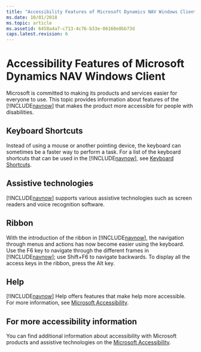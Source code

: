 ```yaml
---
title: "Accessibility Features of Microsoft Dynamics NAV Windows Client"
ms.date: 10/01/2018
ms.topic: article
ms.assetid: 6458a4a7-c713-4c76-b33e-06160e8bb73d
caps.latest.revision: 6
---
```

# Accessibility Features of Microsoft Dynamics NAV Windows Client
Microsoft is committed to making its products and services easier for everyone to use. This topic provides information about features of the [!INCLUDE[navnow](includes/navnow_md.md)] that makes the product more accessible for people with disabilities.  

## Keyboard Shortcuts  
 Instead of using a mouse or another pointing device, the keyboard can sometimes be a faster way to perform a task. For a list of the keyboard shortcuts that can be used in the [!INCLUDE[navnow](includes/navnow_md.md)], see [Keyboard Shortcuts](Keyboard-Shortcuts.md).  

## Assistive technologies  
 [!INCLUDE[navnow](includes/navnow_md.md)] supports various assistive technologies such as screen readers and voice recognition software.  

## Ribbon  
 With the introduction of the ribbon in [!INCLUDE[navnow](includes/navnow_md.md)], the navigation through menus and actions has now become easier using the keyboard. Use the F6 key to navigate through the different frames in [!INCLUDE[navnow](includes/navnow_md.md)]; use Shift+F6 to navigate backwards. To display all the access keys in the ribbon, press the Alt key.  

## Help  
 [!INCLUDE[navnow](includes/navnow_md.md)] Help offers features that make help more accessible. For more information, see [Microsoft Accessibility](https://go.microsoft.com/fwlink/?LinkId=262160).  

## For more accessibility information  
 You can find additional information about accessibility with Microsoft products and assistive technologies on the [Microsoft Accessibility](https://go.microsoft.com/fwlink/?LinkId=262160).
